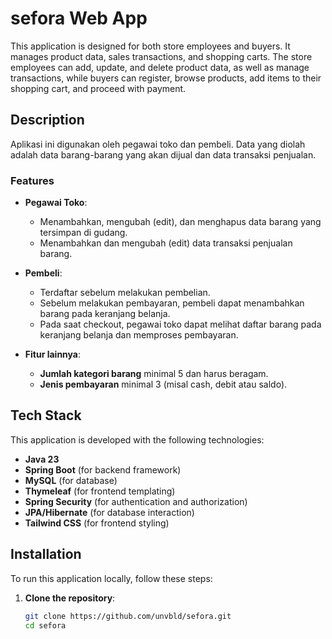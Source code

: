 # sefora Web App

This application is designed for both store employees and buyers. It manages product data, sales transactions, and shopping carts. The store employees can add, update, and delete product data, as well as manage transactions, while buyers can register, browse products, add items to their shopping cart, and proceed with payment.

## Description

Aplikasi ini digunakan oleh pegawai toko dan pembeli. Data yang diolah adalah data barang-barang yang akan dijual dan data transaksi penjualan.

### Features
- **Pegawai Toko**:
    - Menambahkan, mengubah (edit), dan menghapus data barang yang tersimpan di gudang.
    - Menambahkan dan mengubah (edit) data transaksi penjualan barang.
  
- **Pembeli**:
    - Terdaftar sebelum melakukan pembelian.
    - Sebelum melakukan pembayaran, pembeli dapat menambahkan barang pada keranjang belanja.
    - Pada saat checkout, pegawai toko dapat melihat daftar barang pada keranjang belanja dan memproses pembayaran.

- **Fitur lainnya**:
    - **Jumlah kategori barang** minimal 5 dan harus beragam.
    - **Jenis pembayaran** minimal 3 (misal cash, debit atau saldo).

## Tech Stack

This application is developed with the following technologies:
- **Java 23**
- **Spring Boot** (for backend framework)
- **MySQL** (for database)
- **Thymeleaf** (for frontend templating)
- **Spring Security** (for authentication and authorization)
- **JPA/Hibernate** (for database interaction)
- **Tailwind CSS** (for frontend styling)

## Installation

To run this application locally, follow these steps:

1. **Clone the repository**:

   ```bash
   git clone https://github.com/unvbld/sefora.git
   cd sefora
